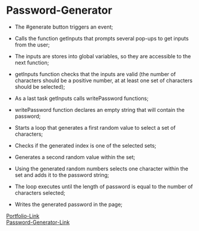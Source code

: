 # Password-Generator

- The #generate button triggers an event;

- Calls the function getInputs that prompts several pop-ups to get inputs from the user;

- The inputs are stores into global variables, so they are accessible to the next function;

- getInputs function checks that the inputs are valid (the number of characters should be a positive number, at at least one set of characters should be selected);

- As a last task getInputs calls writePassword functions;

- writePassword function declares an empty string that will contain the password;

- Starts a loop that generates a first random value to select a set of characters;

- Checks if the generated index is one of the selected sets;

- Generates a second random value within the set;

- Using the generated random numbers selects one character within the set and adds it to the password string;

- The loop executes until the length of password is equal to the number of characters selected;

- Writes the generated password in the page;

[Portfolio-Link](https://github.com/Gio86krt/Password-Generator)\
[Password-Generator-Link](https://gio86krt.github.io/Password-Generator/)
